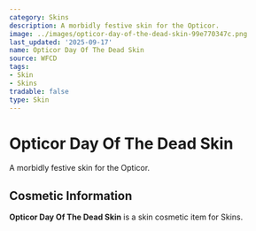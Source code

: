 ```yaml
---
category: Skins
description: A morbidly festive skin for the Opticor.
image: ../images/opticor-day-of-the-dead-skin-99e770347c.png
last_updated: '2025-09-17'
name: Opticor Day Of The Dead Skin
source: WFCD
tags:
- Skin
- Skins
tradable: false
type: Skin
---
```


# Opticor Day Of The Dead Skin

A morbidly festive skin for the Opticor.

## Cosmetic Information

**Opticor Day Of The Dead Skin** is a skin cosmetic item for Skins.

